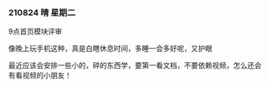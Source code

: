 ### 210824  晴  星期二

9点首页模块评审

像晚上玩手机这种，真是白瞎休息时间，多睡一会多好呢，又护眼

最近应该会安排一些小的，碎的东西学，要第一看文档，不要依赖视频，怎么还会有看视频的小朋友！

<br>

















































